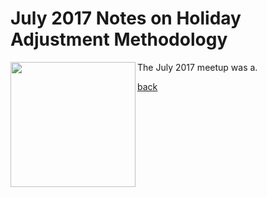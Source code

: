 # July 2017 Notes on Holiday Adjustment Methodology
<a href="url"><img src="https://lansingarearusersgroup.github.io/images/LansingAreaRUserGroup_CIRCLE-w-Michigan-logo_300dpi.png" align="left" height="200"></a>The July 2017 meetup was a. 




[back](../)
